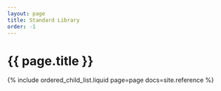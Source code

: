 ```yaml
---
layout: page
title: Standard Library
order: -1
---
```


# {{ page.title }}

<div class="larger text">
{% include ordered_child_list.liquid page=page docs=site.reference %}
</div>
